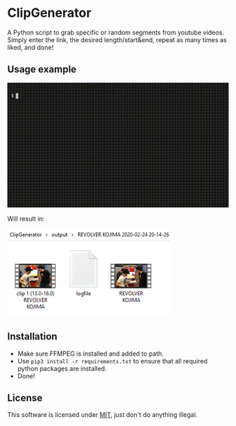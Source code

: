 # ClipGenerator
A Python script to grab specific or random segments from youtube videos. Simply enter the link, the desired length/start&end, repeat as many times as liked, and done! 

## Usage example

![Gif of example input](/screenshots/demo.gif)

Will result in:

![Screenshot of example output](/screenshots/output.png)

## Installation

- Make sure FFMPEG is installed and added to path.
- Use `pip3 install -r requirements.txt` to ensure that all required python packages are installed.
- Done!

## License

This software is licensed under [MIT](/LICENSE.md), just don't do anything illegal.
